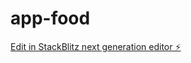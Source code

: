 # app-food

[Edit in StackBlitz next generation editor ⚡️](https://stackblitz.com/~/github.com/santosandrecesar/app-food)